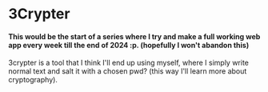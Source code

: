 
# 3Crypter

#### This would be the start of a series where I try and make a full working web app every week till the end of 2024 :p. (hopefully I won't abandon this)

3crypter is a tool that I think I'll end up using myself, where I simply write normal text and salt it with a chosen pwd? (this way I'll learn more about cryptography).
